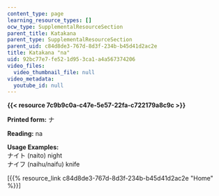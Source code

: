 ```yaml
---
content_type: page
learning_resource_types: []
ocw_type: SupplementalResourceSection
parent_title: Katakana
parent_type: SupplementalResourceSection
parent_uid: c84d8de3-767d-8d3f-234b-b45d41d2ac2e
title: Katakana "na"
uid: 92bc77e7-fe52-1d95-3ca1-a4a567374206
video_files:
  video_thumbnail_file: null
video_metadata:
  youtube_id: null
---
```


**{{< resource 7c9b9c0a-c47e-5e57-22fa-c722179a8c9c >}}**

**Printed form:** ナ

**Reading:** na

**Usage Examples:**  
ナイト (naito) night  
ナイフ (naihu/naifu) knife

\[{{% resource_link c84d8de3-767d-8d3f-234b-b45d41d2ac2e "Home" %}}\]